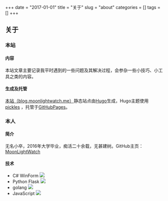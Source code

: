 +++
date = "2017-01-01"
title = "关于"
slug = "about"
categories = []
tags = []
+++

## 关于

### 本站

#### 内容

本站文章主要记录我平时遇到的一些问题及其解决过程，会参杂一些小技巧、小工具之类的内容。

#### 生成及托管

[本站（blog.moonlightwatch.me）](http://blog.moonlightwatch.me/)静态站点由[Hugo](https://gohugo.io/)生成，Hugo主题使用 [pickles](https://themes.gohugo.io/hugo_theme_pickles/) ，托管于[GitHubPages](https://pages.github.com/)。

### 本人

#### 简介

无名小卒，2016年大学毕业，痴活二十余载，无甚建树。GitHub主页：[MoonLightWatch](https://github.com/moonlightwatch)

#### 技术

- C# WinForm ![](http://progressed.io/bar/80)
- Python Flask ![](http://progressed.io/bar/60)
- golang ![](http://progressed.io/bar/40)
- JavaScript ![](http://progressed.io/bar/30)

